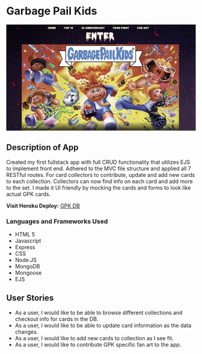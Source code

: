 # Garbage Pail Kids
![GPK HOMPAGE](public/css/images/gpk_home.jpg)
#####
## Description of App
Created my first fullstack app with full CRUD functionality that utilizes EJS to implement front end. Adhered to the MVC file structure and applied all 7 RESTful routes. For card collectors to contribute, update and add new cards to each collection. Collectors can now find info on each card and add more to the set. I made it UI friendly by mocking the cards and forms to look like actual GPK cards. 

**Visit Heroku Deploy:** [GPK DB](https://gpkcards.herokuapp.com/)

### Languages and Frameworks Used
- HTML 5
- Javascript
- Express
- CSS
- Node.JS
- MongoDB
- Mongoose
- EJS

## User Stories
- As a user, I would like to be able to browse different collections and checkout info for cards in the DB.
- As a user, I would like to be able to update card information as the data changes.
- As a user, I would like to add new cards to collection as I see fit.
- As a user, I would like to contribute GPK specific fan art to the app.
